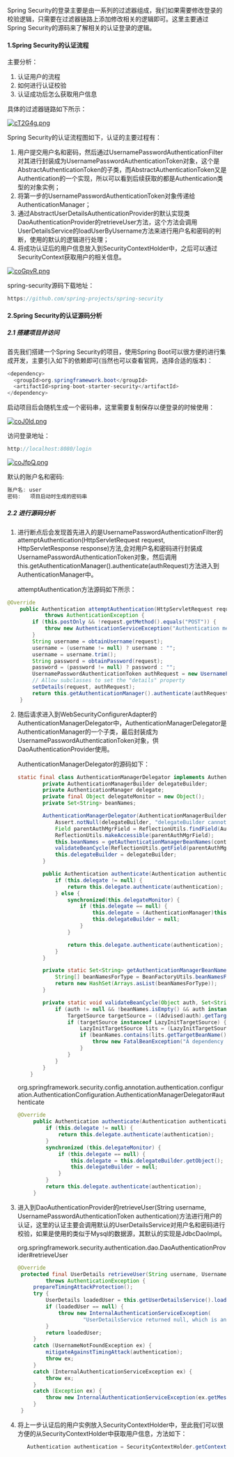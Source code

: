 Spring Security的登录主要是由一系列的过滤器组成，我们如果需要修改登录的校验逻辑，只需要在过滤器链路上添加修改相关的逻辑即可。这里主要通过Spring Security的源码来了解相关的认证登录的逻辑。

#### 1.Spring Security的认证流程

主要分析：

1. 认证用户的流程
2. 如何进行认证校验
3. 认证成功后怎么获取用户信息

具体的过滤器链路如下所示：

[![cT2G4g.png](https://z3.ax1x.com/2021/04/19/cT2G4g.png)](https://imgtu.com/i/cT2G4g)

Spring Security的认证流程图如下，认证的主要过程有：

1. 用户提交用户名和密码，然后通过UsernamePasswordAuthenticationFilter对其进行封装成为UsernamePasswordAuthenticationToken对象，这个是AbstractAuthenticationToken的子类，而AbstractAuthenticationToken又是Authentication的一个实现，所以可以看到后续获取的都是Authentication类型的对象实例；
2. 将第一步的UsernamePasswordAuthenticationToken对象传递给AuthenticationManager；
3. 通过AbstractUserDetailsAuthenticationProvider的默认实现类DaoAuthenticationProvider的retrieveUser方法，这个方法会调用UserDetailsService的loadUserByUsername方法来进行用户名和密码的判断，使用的默认的逻辑进行处理；
4. 将成功认证后的用户信息放入到SecurityContextHolder中，之后可以通过SecurityContext获取用户的相关信息。

[![coGpvR.png](https://z3.ax1x.com/2021/04/19/coGpvR.png)](https://imgtu.com/i/coGpvR)

spring-security源码下载地址：

```java
https://github.com/spring-projects/spring-security
```

#### 2.Spring Security的认证源码分析

##### 2.1 搭建项目并访问

首先我们搭建一个Spring Security的项目，使用Spring Boot可以很方便的进行集成开发，主要引入如下的依赖即可(当然也可以查看官网，选择合适的版本)：

```java
<dependency>
  <groupId>org.springframework.boot</groupId>
  <artifactId>spring-boot-starter-security</artifactId>
</dependency>
```

启动项目后会随机生成一个密码串，这里需要复制保存以便登录的时候使用：

[![coJ0ld.png](https://z3.ax1x.com/2021/04/19/coJ0ld.png)](https://imgtu.com/i/coJ0ld)

访问登录地址：

```java
http://localhost:8080/login
```

[![coJfpQ.png](https://z3.ax1x.com/2021/04/19/coJfpQ.png)](https://imgtu.com/i/coJfpQ)

默认的账户名和密码:

```java
账户名: user
密码:   项目启动时生成的密码串
```

##### 2.2 进行源码分析

1. 进行断点后会发现首先进入的是UsernamePasswordAuthenticationFilter的attemptAuthentication(HttpServletRequest request, HttpServletResponse response)方法,会对用户名和密码进行封装成UsernamePasswordAuthenticationToken对象，然后调用this.getAuthenticationManager().authenticate(authRequest)方法进入到AuthenticationManager中。

   attemptAuthentication方法源码如下所示：

```java
@Override
	public Authentication attemptAuthentication(HttpServletRequest request, HttpServletResponse response)
			throws AuthenticationException {
		if (this.postOnly && !request.getMethod().equals("POST")) {
			throw new AuthenticationServiceException("Authentication method not supported: " + request.getMethod());
		}
		String username = obtainUsername(request);
		username = (username != null) ? username : "";
		username = username.trim();
		String password = obtainPassword(request);
		password = (password != null) ? password : "";
		UsernamePasswordAuthenticationToken authRequest = new UsernamePasswordAuthenticationToken(username, password);
		// Allow subclasses to set the "details" property
		setDetails(request, authRequest);
		return this.getAuthenticationManager().authenticate(authRequest);
	}
```

2. 随后请求进入到WebSecurityConfigurerAdapter的AuthenticationManagerDelegator中，AuthenticationManagerDelegator是AuthenticationManager的一个子类，最后封装成为UsernamePasswordAuthenticationToken对象，供DaoAuthenticationProvider使用。

   AuthenticationManagerDelegator的源码如下：

   ```java
   static final class AuthenticationManagerDelegator implements AuthenticationManager {
           private AuthenticationManagerBuilder delegateBuilder;
           private AuthenticationManager delegate;
           private final Object delegateMonitor = new Object();
           private Set<String> beanNames;
   
           AuthenticationManagerDelegator(AuthenticationManagerBuilder delegateBuilder, ApplicationContext context) {
               Assert.notNull(delegateBuilder, "delegateBuilder cannot be null");
               Field parentAuthMgrField = ReflectionUtils.findField(AuthenticationManagerBuilder.class, "parentAuthenticationManager");
               ReflectionUtils.makeAccessible(parentAuthMgrField);
               this.beanNames = getAuthenticationManagerBeanNames(context);
               validateBeanCycle(ReflectionUtils.getField(parentAuthMgrField, delegateBuilder), this.beanNames);
               this.delegateBuilder = delegateBuilder;
           }
   
           public Authentication authenticate(Authentication authentication) throws AuthenticationException {
               if (this.delegate != null) {
                   return this.delegate.authenticate(authentication);
               } else {
                   synchronized(this.delegateMonitor) {
                       if (this.delegate == null) {
                           this.delegate = (AuthenticationManager)this.delegateBuilder.getObject();
                           this.delegateBuilder = null;
                       }
                   }
   
                   return this.delegate.authenticate(authentication);
               }
           }
   
           private static Set<String> getAuthenticationManagerBeanNames(ApplicationContext applicationContext) {
               String[] beanNamesForType = BeanFactoryUtils.beanNamesForTypeIncludingAncestors(applicationContext, AuthenticationManager.class);
               return new HashSet(Arrays.asList(beanNamesForType));
           }
   
           private static void validateBeanCycle(Object auth, Set<String> beanNames) {
               if (auth != null && !beanNames.isEmpty() && auth instanceof Advised) {
                   TargetSource targetSource = ((Advised)auth).getTargetSource();
                   if (targetSource instanceof LazyInitTargetSource) {
                       LazyInitTargetSource lits = (LazyInitTargetSource)targetSource;
                       if (beanNames.contains(lits.getTargetBeanName())) {
                           throw new FatalBeanException("A dependency cycle was detected when trying to resolve the AuthenticationManager. Please ensure you have configured authentication.");
                       }
                   }
               }
           }
       }
   ```

   org.springframework.security.config.annotation.authentication.configuration.AuthenticationConfiguration.AuthenticationManagerDelegator#authenticate

   ```java
   @Override
   		public Authentication authenticate(Authentication authentication) throws AuthenticationException {
   			if (this.delegate != null) {
   				return this.delegate.authenticate(authentication);
   			}
   			synchronized (this.delegateMonitor) {
   				if (this.delegate == null) {
   					this.delegate = this.delegateBuilder.getObject();
   					this.delegateBuilder = null;
   				}
   			}
   			return this.delegate.authenticate(authentication);
   		}
   ```

3. 进入到DaoAuthenticationProvider的retrieveUser(String username, UsernamePasswordAuthenticationToken authentication)方法进行用户的认证，这里的认证主要会调用默认的UserDetailsService对用户名和密码进行校验，如果是使用的类似于Mysql的数据源，其默认的实现是JdbcDaoImpl。

   org.springframework.security.authentication.dao.DaoAuthenticationProvider#retrieveUser

   ```java
   @Override
   	protected final UserDetails retrieveUser(String username, UsernamePasswordAuthenticationToken authentication)
   			throws AuthenticationException {
   		prepareTimingAttackProtection();
   		try {
   			UserDetails loadedUser = this.getUserDetailsService().loadUserByUsername(username);
   			if (loadedUser == null) {
   				throw new InternalAuthenticationServiceException(
   						"UserDetailsService returned null, which is an interface contract violation");
   			}
   			return loadedUser;
   		}
   		catch (UsernameNotFoundException ex) {
   			mitigateAgainstTimingAttack(authentication);
   			throw ex;
   		}
   		catch (InternalAuthenticationServiceException ex) {
   			throw ex;
   		}
   		catch (Exception ex) {
   			throw new InternalAuthenticationServiceException(ex.getMessage(), ex);
   		}
   	}
   
   ```

4. 将上一步认证后的用户实例放入SecurityContextHolder中，至此我们可以很方便的从SecurityContextHolder中获取用户信息，方法如下：

   ```java
      Authentication authentication = SecurityContextHolder.getContext().getAuthentication();
   ```

   
